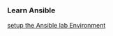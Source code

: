 <h3>Learn Ansible</h3> 

[setup the Ansible lab Environment](https://github.com/vijayendrar/devsecops/tree/main/Ansible/LABSetup.md)



  